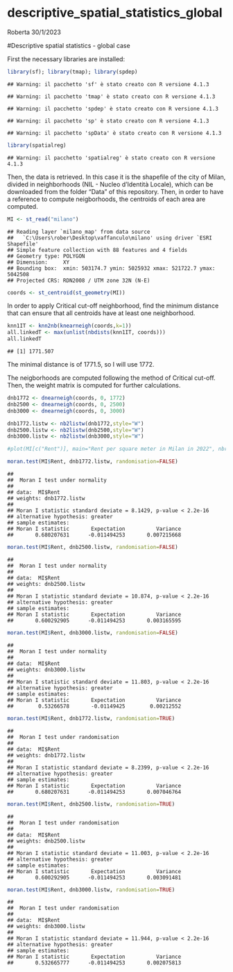 descriptive\_spatial\_statistics\_global
================
Roberta
30/1/2023

\#Descriptive spatial statistics - global case

First the necessary libraries are installed:

``` r
library(sf); library(tmap); library(spdep)
```

    ## Warning: il pacchetto 'sf' è stato creato con R versione 4.1.3

    ## Warning: il pacchetto 'tmap' è stato creato con R versione 4.1.3

    ## Warning: il pacchetto 'spdep' è stato creato con R versione 4.1.3

    ## Warning: il pacchetto 'sp' è stato creato con R versione 4.1.3

    ## Warning: il pacchetto 'spData' è stato creato con R versione 4.1.3

``` r
library(spatialreg)
```

    ## Warning: il pacchetto 'spatialreg' è stato creato con R versione 4.1.3

Then, the data is retrieved. In this case it is the shapefile of the
city of Milan, divided in neighborhoods (NIL - Nucleo d’Identità
Locale), which can be downloaded from the folder “Data” of this
repository. Then, in order to have a reference to compute neigborhoods,
the centroids of each area are computed.

``` r
MI <- st_read("milano")
```

    ## Reading layer `milano_map' from data source 
    ##   `C:\Users\rober\Desktop\vaffanculo\milano' using driver `ESRI Shapefile'
    ## Simple feature collection with 88 features and 4 fields
    ## Geometry type: POLYGON
    ## Dimension:     XY
    ## Bounding box:  xmin: 503174.7 ymin: 5025932 xmax: 521722.7 ymax: 5042508
    ## Projected CRS: RDN2008 / UTM zone 32N (N-E)

``` r
coords <- st_centroid(st_geometry(MI))
```

In order to apply Critical cut-off neighborhood, find the minimum
distance that can ensure that all centroids have at least one
neighborhood.

``` r
knn1IT <- knn2nb(knearneigh(coords,k=1))
all.linkedT <- max(unlist(nbdists(knn1IT, coords))) 
all.linkedT
```

    ## [1] 1771.507

The minimal distance is of 1771.5, so I will use 1772.

The neigborhoods are computed following the method of Critical cut-off.
Then, the weight matrix is computed for further calculations.

``` r
dnb1772 <- dnearneigh(coords, 0, 1772)
dnb2500 <- dnearneigh(coords, 0, 2500)
dnb3000 <- dnearneigh(coords, 0, 3000)

dnb1772.listw <- nb2listw(dnb1772,style="W")
dnb2500.listw <- nb2listw(dnb2500,style="W")
dnb3000.listw <- nb2listw(dnb3000,style="W")
```

``` r
#plot(MI[c("Rent")], main="Rent per square meter in Milan in 2022", nbreaks = 20)
```

``` r
moran.test(MI$Rent, dnb1772.listw, randomisation=FALSE)
```

    ## 
    ##  Moran I test under normality
    ## 
    ## data:  MI$Rent  
    ## weights: dnb1772.listw    
    ## 
    ## Moran I statistic standard deviate = 8.1429, p-value < 2.2e-16
    ## alternative hypothesis: greater
    ## sample estimates:
    ## Moran I statistic       Expectation          Variance 
    ##       0.680207631      -0.011494253       0.007215668

``` r
moran.test(MI$Rent, dnb2500.listw, randomisation=FALSE)
```

    ## 
    ##  Moran I test under normality
    ## 
    ## data:  MI$Rent  
    ## weights: dnb2500.listw    
    ## 
    ## Moran I statistic standard deviate = 10.874, p-value < 2.2e-16
    ## alternative hypothesis: greater
    ## sample estimates:
    ## Moran I statistic       Expectation          Variance 
    ##       0.600292905      -0.011494253       0.003165595

``` r
moran.test(MI$Rent, dnb3000.listw, randomisation=FALSE)
```

    ## 
    ##  Moran I test under normality
    ## 
    ## data:  MI$Rent  
    ## weights: dnb3000.listw    
    ## 
    ## Moran I statistic standard deviate = 11.803, p-value < 2.2e-16
    ## alternative hypothesis: greater
    ## sample estimates:
    ## Moran I statistic       Expectation          Variance 
    ##        0.53266578       -0.01149425        0.00212552

``` r
moran.test(MI$Rent, dnb1772.listw, randomisation=TRUE)
```

    ## 
    ##  Moran I test under randomisation
    ## 
    ## data:  MI$Rent  
    ## weights: dnb1772.listw    
    ## 
    ## Moran I statistic standard deviate = 8.2399, p-value < 2.2e-16
    ## alternative hypothesis: greater
    ## sample estimates:
    ## Moran I statistic       Expectation          Variance 
    ##       0.680207631      -0.011494253       0.007046764

``` r
moran.test(MI$Rent, dnb2500.listw, randomisation=TRUE)
```

    ## 
    ##  Moran I test under randomisation
    ## 
    ## data:  MI$Rent  
    ## weights: dnb2500.listw    
    ## 
    ## Moran I statistic standard deviate = 11.003, p-value < 2.2e-16
    ## alternative hypothesis: greater
    ## sample estimates:
    ## Moran I statistic       Expectation          Variance 
    ##       0.600292905      -0.011494253       0.003091481

``` r
moran.test(MI$Rent, dnb3000.listw, randomisation=TRUE)
```

    ## 
    ##  Moran I test under randomisation
    ## 
    ## data:  MI$Rent  
    ## weights: dnb3000.listw    
    ## 
    ## Moran I statistic standard deviate = 11.944, p-value < 2.2e-16
    ## alternative hypothesis: greater
    ## sample estimates:
    ## Moran I statistic       Expectation          Variance 
    ##       0.532665777      -0.011494253       0.002075813
